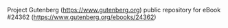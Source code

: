 Project Gutenberg (https://www.gutenberg.org) public repository for eBook #24362 (https://www.gutenberg.org/ebooks/24362)
